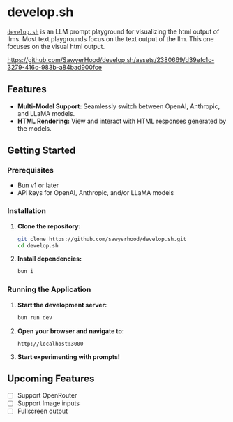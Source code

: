 # develop.sh

[`develop.sh`](https://develop.sh) is an LLM prompt playground for visualizing the html output of llms. Most text playgrounds focus on the text output of the llm. This one focuses on the visual html output.



https://github.com/SawyerHood/develop.sh/assets/2380669/d39efc1c-3279-416c-983b-a84bad900fce



## Features

- **Multi-Model Support:** Seamlessly switch between OpenAI, Anthropic, and LLaMA models.
- **HTML Rendering:** View and interact with HTML responses generated by the models.

## Getting Started

### Prerequisites

- Bun v1 or later
- API keys for OpenAI, Anthropic, and/or LLaMA models

### Installation

1. **Clone the repository:**

   ```bash
   git clone https://github.com/sawyerhood/develop.sh.git
   cd develop.sh
   ```

2. **Install dependencies:**

   ```bash
   bun i
   ```

### Running the Application

1. **Start the development server:**

   ```bash
   bun run dev
   ```

2. **Open your browser and navigate to:**

   ```
   http://localhost:3000
   ```

3. **Start experimenting with prompts!**

## Upcoming Features

- [ ] Support OpenRouter
- [ ] Support Image inputs
- [ ] Fullscreen output
